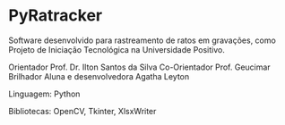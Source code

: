 # PyRatracker
Software desenvolvido para rastreamento de ratos em gravações, como Projeto de Iniciação Tecnológica na Universidade Positivo.

Orientador Prof. Dr. Ilton Santos da Silva
Co-Orientador Prof. Geucimar Brilhador
Aluna e desenvolvedora Agatha Leyton

Linguagem: Python

Bibliotecas: OpenCV, Tkinter, XlsxWriter
